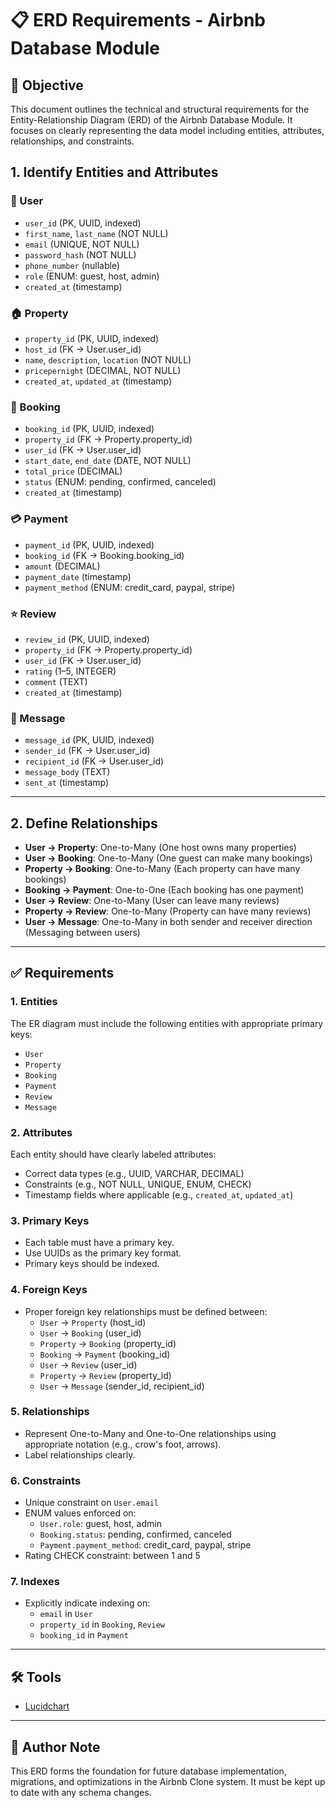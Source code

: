 # 📋 ERD Requirements - Airbnb Database Module

## 🎯 Objective
This document outlines the technical and structural requirements for the Entity-Relationship Diagram (ERD) of the Airbnb Database Module. It focuses on clearly representing the data model including entities, attributes, relationships, and constraints.

## 1. Identify Entities and Attributes

### 🧍 User
- `user_id` (PK, UUID, indexed)  
- `first_name`, `last_name` (NOT NULL)  
- `email` (UNIQUE, NOT NULL)  
- `password_hash` (NOT NULL)  
- `phone_number` (nullable)  
- `role` (ENUM: guest, host, admin)  
- `created_at` (timestamp)

### 🏠 Property
- `property_id` (PK, UUID, indexed)  
- `host_id` (FK → User.user_id)  
- `name`, `description`, `location` (NOT NULL)  
- `pricepernight` (DECIMAL, NOT NULL)  
- `created_at`, `updated_at` (timestamp)

### 📅 Booking
- `booking_id` (PK, UUID, indexed)  
- `property_id` (FK → Property.property_id)  
- `user_id` (FK → User.user_id)  
- `start_date`, `end_date` (DATE, NOT NULL)  
- `total_price` (DECIMAL)  
- `status` (ENUM: pending, confirmed, canceled)  
- `created_at` (timestamp)

### 💳 Payment
- `payment_id` (PK, UUID, indexed)  
- `booking_id` (FK → Booking.booking_id)  
- `amount` (DECIMAL)  
- `payment_date` (timestamp)  
- `payment_method` (ENUM: credit_card, paypal, stripe)

### ⭐ Review
- `review_id` (PK, UUID, indexed)  
- `property_id` (FK → Property.property_id)  
- `user_id` (FK → User.user_id)  
- `rating` (1–5, INTEGER)  
- `comment` (TEXT)  
- `created_at` (timestamp)

### 💬 Message
- `message_id` (PK, UUID, indexed)  
- `sender_id` (FK → User.user_id)  
- `recipient_id` (FK → User.user_id)  
- `message_body` (TEXT)  
- `sent_at` (timestamp)

---

## 2. Define Relationships

- **User → Property**: One-to-Many (One host owns many properties)  
- **User → Booking**: One-to-Many (One guest can make many bookings)  
- **Property → Booking**: One-to-Many (Each property can have many bookings)  
- **Booking → Payment**: One-to-One (Each booking has one payment)  
- **User → Review**: One-to-Many (User can leave many reviews)  
- **Property → Review**: One-to-Many (Property can have many reviews)  
- **User → Message**: One-to-Many in both sender and receiver direction (Messaging between users)

---

## ✅ Requirements

### 1. **Entities**
The ER diagram must include the following entities with appropriate primary keys:
- `User`
- `Property`
- `Booking`
- `Payment`
- `Review`
- `Message`

### 2. **Attributes**
Each entity should have clearly labeled attributes:
- Correct data types (e.g., UUID, VARCHAR, DECIMAL)
- Constraints (e.g., NOT NULL, UNIQUE, ENUM, CHECK)
- Timestamp fields where applicable (e.g., `created_at`, `updated_at`)

### 3. **Primary Keys**
- Each table must have a primary key.
- Use UUIDs as the primary key format.
- Primary keys should be indexed.

### 4. **Foreign Keys**
- Proper foreign key relationships must be defined between:
  - `User` → `Property` (host_id)
  - `User` → `Booking` (user_id)
  - `Property` → `Booking` (property_id)
  - `Booking` → `Payment` (booking_id)
  - `User` → `Review` (user_id)
  - `Property` → `Review` (property_id)
  - `User` → `Message` (sender_id, recipient_id)

### 5. **Relationships**
- Represent One-to-Many and One-to-One relationships using appropriate notation (e.g., crow's foot, arrows).
- Label relationships clearly.

### 6. **Constraints**
- Unique constraint on `User.email`
- ENUM values enforced on:
  - `User.role`: guest, host, admin
  - `Booking.status`: pending, confirmed, canceled
  - `Payment.payment_method`: credit_card, paypal, stripe
- Rating CHECK constraint: between 1 and 5

### 7. **Indexes**
- Explicitly indicate indexing on:
  - `email` in `User`
  - `property_id` in `Booking`, `Review`
  - `booking_id` in `Payment`

---


## 🛠 Tools
- [Lucidchart](https://www.lucidchart.com/)


---

## 🧠 Author Note
This ERD forms the foundation for future database implementation, migrations, and optimizations in the Airbnb Clone system. It must be kept up to date with any schema changes.
